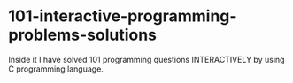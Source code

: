 # 101-interactive-programming-problems-solutions
Inside it I have solved 101 programming questions INTERACTIVELY by using C programming language.
